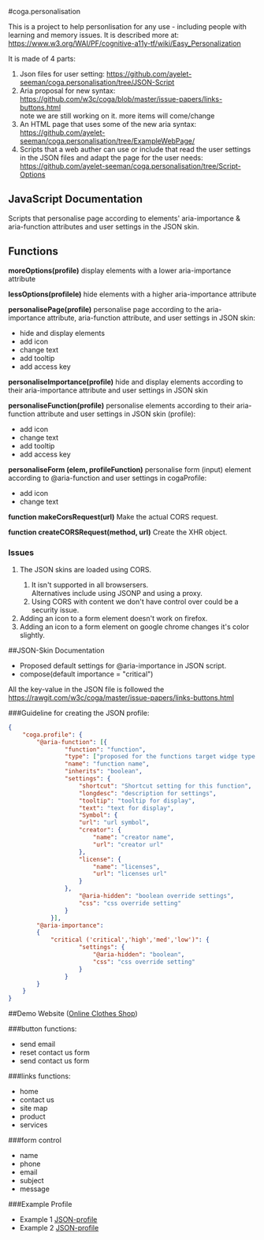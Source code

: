 #coga.personalisation
<p>This is a project to help personlisation for any use - including people with learning and memory issues. It is described more at: <a href="https://www.w3.org/WAI/PF/cognitive-a11y-tf/wiki/Easy_Personalization">https://www.w3.org/WAI/PF/cognitive-a11y-tf/wiki/Easy_Personalization</a></p>
<p>It is made of 4 parts:</p>
<ol>
<li>Json files for user setting: <a href="https://github.com/ayelet-seeman/coga.personalisation/tree/JSON-Script">https://github.com/ayelet-seeman/coga.personalisation/tree/JSON-Script</a></li>
<li>Aria proposal for new syntax: <a href="https://github.com/w3c/coga/blob/master/issue-papers/links-buttons.html">https://github.com/w3c/coga/blob/master/issue-papers/links-buttons.html</a> <br />
note we are still working on it. more items will come/change</li>
<li>An HTML page that uses some of the new aria syntax: <a href="https://github.com/ayelet-seeman/coga.personalisation/tree/ExampleWebPage/">https://github.com/ayelet-seeman/coga.personalisation/tree/ExampleWebPage/</a></li>
<li>Scripts that a web auther can use or include that read the user settings in the JSON files and adapt the page for  the user needs: <a href="https://github.com/ayelet-seeman/coga.personalisation/tree/Script-Options">https://github.com/ayelet-seeman/coga.personalisation/tree/Script-Options</a></li></ol>

<h2>JavaScript Documentation</h2>
<p>Scripts that personalise page according to elements' aria-importance & aria-function attributes and user settings in the JSON skin.</p> 

<h2>Functions</h2>
<p> <b>moreOptions(profile)</b> display elements with a lower aria-importance attribute</p>
<p><b>lessOptions(profilele)</b> hide elements with a higher aria-importance attribute</p>
<p><b>personalisePage(profile)</b> personalise page according to the aria-importance attribute, aria-function attribute, and user settings in JSON skin:
<ul><li>hide and display elements</li>
<li>add icon</li>
<li>change text</li>
<li>add tooltip</li>
<li>add access key</li></ul></p>
<p><b>personaliseImportance(profile)</b> hide and display elements according to their aria-importance attribute and user settings in JSON skin</p>
<p><b>personaliseFunction(profile)</b> personalise elements according to their aria-function attribute and user settings in JSON skin (profile):
<ul><li>add icon</li>
<li>change text</li>
<li>add tooltip</li>
<li>add access key</li></ul>
</p>
<p><b>personaliseForm (elem, profileFunction)</b> personalise form (input) element according to @aria-function and user settings in cogaProfile:
<ul><li>add icon</li>
<li>change text</li></ul>
</p>
<p><b>function makeCorsRequest(url)</b> Make the actual CORS request.
<p><b>function createCORSRequest(method, url)</b> Create the XHR object.



<h3>Issues</h3>
<ol>
<li> The JSON skins are loaded using CORS.</li>
<ol><li>It isn't supported in all browsersers.<br>
Alternatives include using JSONP and using a proxy.</li>
<li> Using CORS with content we don't have control over could be a security issue.</li></ol>
<li>Adding an icon to a form element doesn't work on firefox.</li>
<li>Adding an icon to a form element on google chrome changes it's color slightly.</li>
</ol>

##JSON-Skin Documentation

* Proposed default settings for @aria-importance in JSON script. 
* compose(default importance = "critical")

All the key-value in the JSON file is followed the https://rawgit.com/w3c/coga/master/issue-papers/links-buttons.html

###Guideline for creating the JSON profile:

```json
{
    "coga.profile": {
        "@aria-function": [{
                "function": "function",
                "type": ["proposed for the functions target widge type."],   
                "name": "function name",
                "inherits": "boolean",
                "settings": { 
                    "shortcut": "Shortcut setting for this function",
                    "longdesc": "description for settings",
                    "tooltip": "tooltip for display",
                    "text": "text for display",
                    "Symbol": {
                    "url": "url symbol",
                    "creator": {
                        "name": "creator name",
                        "url": "creator url"
                    },
                    "license": {
                        "name": "licenses",
                        "url": "licenses url"
                    }
                },
                    "@aria-hidden": "boolean override settings",
                    "css": "css override setting"
                }
            }],
        "@aria-importance": 
        {
            "critical ('critical','high','med','low')": { 
                    "settings": {
                        "@aria-hidden": "boolean",
                        "css": "css override setting"
                    }
                }
        }
    }
}

```

##Demo Website ([Online Clothes Shop](https://rawgit.com/ayelet-seeman/coga.personalisation/ExampleWebPage/demo1.0.html))

###button functions:
- send email
- reset contact us form
- send contact us form

###links functions:
- home
- contact us
- site map
- product
- services

###form control
- name
- phone
- email
- subject
- message

###Example Profile
- Example 1 [JSON-profile](https://github.com/ayelet-seeman/coga.personalisation/blob/JSON-Script/profile_exmaple_1.json)
- Example 2 [JSON-profile](https://github.com/ayelet-seeman/coga.personalisation/blob/JSON-Script/profile_exmaple_2.json)
